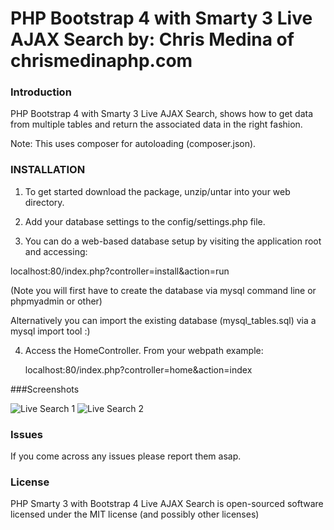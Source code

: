 # PHP Bootstrap 4 with Smarty 3 Live AJAX Search by: Chris Medina of chrismedinaphp.com

### Introduction

PHP Bootstrap 4 with Smarty 3 Live AJAX Search, shows how to get data from multiple tables and return the associated data in the right fashion.

Note: This uses composer for autoloading (composer.json).

### INSTALLATION
1. To get started download the package, unzip/untar into your web directory.

2. Add your database settings to the config/settings.php file.

3. You can do a web-based database setup by visiting the application root and accessing:  

  localhost:80/index.php?controller=install&action=run
  
  (Note you will first have to create the database via mysql command line or phpmyadmin or other)

  Alternatively you can import the existing database (mysql_tables.sql) via a mysql import tool :)

4. Access the HomeController. From your webpath example:  

   localhost:80/index.php?controller=home&action=index

###Screenshots

![Live Search 1](https://www.chrismedinaphp.com/git/php_smarty3_bootstrap4_live_ajax_search/live_search_1.png)
![Live Search 2](https://www.chrismedinaphp.com/git/php_smarty3_bootstrap4_live_ajax_search/live_search_2.png)

### Issues

If you come across any issues please report them asap.

### License

PHP Smarty 3 with Bootstrap 4 Live AJAX Search is open-sourced software licensed under the MIT license (and possibly other licenses)
